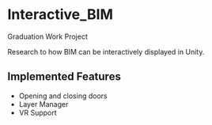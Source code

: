 # Interactive_BIM
Graduation Work Project

Research to how BIM can be interactively displayed in Unity.

## Implemented Features
- Opening and closing doors
- Layer Manager
- VR Support
